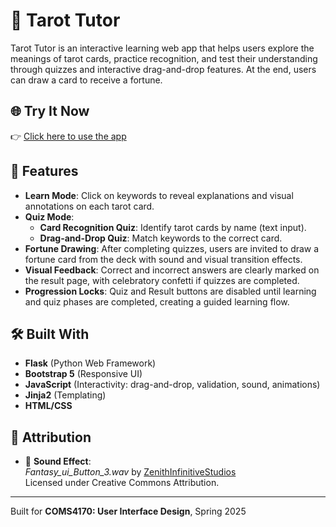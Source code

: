 # 🔮 Tarot Tutor

Tarot Tutor is an interactive learning web app that helps users explore the meanings of tarot cards, practice recognition, and test their understanding through quizzes and interactive drag-and-drop features. At the end, users can draw a card to receive a fortune.

## 🌐 Try It Now

👉 [Click here to use the app](https://tarotcard.onrender.com)  

## 🌟 Features

- **Learn Mode**: Click on keywords to reveal explanations and visual annotations on each tarot card.
- **Quiz Mode**:
  - **Card Recognition Quiz**: Identify tarot cards by name (text input).
  - **Drag-and-Drop Quiz**: Match keywords to the correct card.
- **Fortune Drawing**: After completing quizzes, users are invited to draw a fortune card from the deck with sound and visual transition effects.
- **Visual Feedback**: Correct and incorrect answers are clearly marked on the result page, with celebratory confetti if quizzes are completed.
- **Progression Locks**: Quiz and Result buttons are disabled until learning and quiz phases are completed, creating a guided learning flow.

## 🛠️ Built With

- **Flask** (Python Web Framework)
- **Bootstrap 5** (Responsive UI)
- **JavaScript** (Interactivity: drag-and-drop, validation, sound, animations)
- **Jinja2** (Templating)
- **HTML/CSS**

## 📜 Attribution

- 🎵 **Sound Effect**:  
  _Fantasy_ui_Button_3.wav_ by [ZenithInfinitiveStudios](https://freesound.org/s/376745/)  
  Licensed under Creative Commons Attribution.

---

Built for **COMS4170: User Interface Design**, Spring 2025
